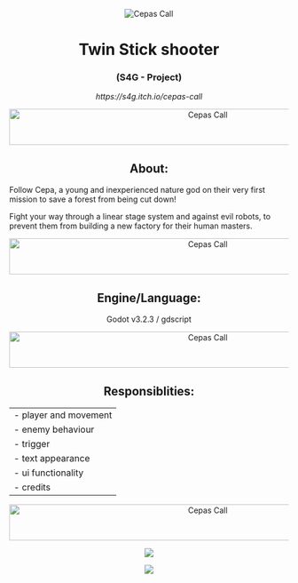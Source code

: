 <p align="center"><img src="https://img.itch.zone/aW1nLzUzOTczNDUucG5n/original/fzxCQc.png" alt="Cepas Call"></p>

<h1 align="center">Twin Stick shooter</h1>
<h3 align="center">(S4G - Project)</h3>
<p align="center"><i>https://s4g.itch.io/cepas-call</i></p>

<p align="center"><img src="https://img.itch.zone/aW1nLzUzOTU1NzIucG5n/original/m0q6ze.png" alt="Cepas Call" width="700" height="65"></p>
<h2 align="center">About:</h2>
<p>Follow Cepa, a young and inexperienced nature god on their very first mission to save a forest from being cut down!</p>
<p>Fight your way through a linear stage system and against evil robots, to prevent them from building a new factory for their human masters.</p>

<p align="center"><img src="https://img.itch.zone/aW1nLzUzOTU1NzIucG5n/original/m0q6ze.png" alt="Cepas Call" width="700" height="65"></p>
<h2 align="center">Engine/Language:</h1>
<p align="center">Godot v3.2.3 / gdscript</p>

<p align="center"><img src="https://img.itch.zone/aW1nLzUzOTU1NzIucG5n/original/m0q6ze.png" alt="Cepas Call" width="700" height="65"></p>
<h2 align="center">Responsiblities:</h2>

<table align="center">
  <tr><td>  - player and movement</td></tr>
  <tr><td>  - enemy behaviour</td></tr>
  <tr><td>  - trigger</td></tr>
  <tr><td>  - text appearance</td></tr>
  <tr><td>  - ui functionality</td></tr>
  <tr><td>  - credits</td></tr>
</table>
  
<p align="center"><img src="https://img.itch.zone/aW1nLzUzOTU1NzIucG5n/original/m0q6ze.png" alt="Cepas Call" width="700" height="65"></p>

<p align="center"><img src=https://img.itch.zone/aW1hZ2UvOTQ0NTk5LzU0MDIzMjQuZ2lm/original/AxH6H3.gif></p>
<p align="center"><img src=https://img.itch.zone/aW1hZ2UvOTQ0NTk5LzUzOTcyNTMucG5n/original/UlzkyS.png></p>
